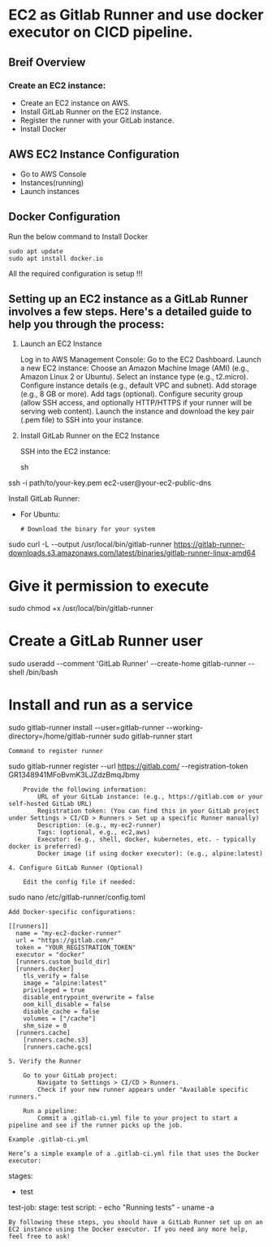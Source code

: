 # EC2 as Gitlab Runner and use docker executor on CICD pipeline.

## Breif Overview 

### Create an EC2 instance:
   -  Create an EC2 instance on AWS.
   -  Install GitLab Runner on the EC2 instance.
   -  Register the runner with your GitLab instance.
   -  Install Docker
   
## AWS EC2 Instance Configuration

- Go to AWS Console
- Instances(running)
- Launch instances


## Docker Configuration

Run the below command to Install Docker

```
sudo apt update
sudo apt install docker.io
```

All the required configuration is setup !!!

## Setting up an EC2 instance as a GitLab Runner involves a few steps. Here's a detailed guide to help you through the process:
1. Launch an EC2 Instance

    Log in to AWS Management Console:
        Go to the EC2 Dashboard.
    Launch a new EC2 instance:
        Choose an Amazon Machine Image (AMI) (e.g., Amazon Linux 2 or Ubuntu).
        Select an instance type (e.g., t2.micro).
        Configure instance details (e.g., default VPC and subnet).
        Add storage (e.g., 8 GB or more).
        Add tags (optional).
        Configure security group (allow SSH access, and optionally HTTP/HTTPS if your runner will be serving web content).
    Launch the instance and download the key pair (.pem file) to SSH into your instance.

2. Install GitLab Runner on the EC2 Instance

    SSH into the EC2 instance:

    sh

ssh -i path/to/your-key.pem ec2-user@your-ec2-public-dns

Install GitLab Runner:
- For Ubuntu:
  ```
  # Download the binary for your system
sudo curl -L --output /usr/local/bin/gitlab-runner https://gitlab-runner-downloads.s3.amazonaws.com/latest/binaries/gitlab-runner-linux-amd64

# Give it permission to execute
sudo chmod +x /usr/local/bin/gitlab-runner

# Create a GitLab Runner user
sudo useradd --comment 'GitLab Runner' --create-home gitlab-runner --shell /bin/bash

# Install and run as a service
sudo gitlab-runner install --user=gitlab-runner --working-directory=/home/gitlab-runner
sudo gitlab-runner start
```
Command to register runner
```
sudo gitlab-runner register --url https://gitlab.com/ --registration-token GR1348941MFoBvmK3LJZdzBmqJbmy
```
    Provide the following information:
        URL of your GitLab instance: (e.g., https://gitlab.com or your self-hosted GitLab URL)
        Registration token: (You can find this in your GitLab project under Settings > CI/CD > Runners > Set up a specific Runner manually)
        Description: (e.g., my-ec2-runner)
        Tags: (optional, e.g., ec2,aws)
        Executor: (e.g., shell, docker, kubernetes, etc. - typically docker is preferred)
        Docker image (if using docker executor): (e.g., alpine:latest)

4. Configure GitLab Runner (Optional)

    Edit the config file if needed:

```
sudo nano /etc/gitlab-runner/config.toml
```
Add Docker-specific configurations:

```

    [[runners]]
      name = "my-ec2-docker-runner"
      url = "https://gitlab.com/"
      token = "YOUR_REGISTRATION_TOKEN"
      executor = "docker"
      [runners.custom_build_dir]
      [runners.docker]
        tls_verify = false
        image = "alpine:latest"
        privileged = true
        disable_entrypoint_overwrite = false
        oom_kill_disable = false
        disable_cache = false
        volumes = ["/cache"]
        shm_size = 0
      [runners.cache]
        [runners.cache.s3]
        [runners.cache.gcs]
```
5. Verify the Runner

    Go to your GitLab project:
        Navigate to Settings > CI/CD > Runners.
        Check if your new runner appears under "Available specific runners."

    Run a pipeline:
        Commit a .gitlab-ci.yml file to your project to start a pipeline and see if the runner picks up the job.

Example .gitlab-ci.yml

Here’s a simple example of a .gitlab-ci.yml file that uses the Docker executor:

```

stages:
  - test

test-job:
  stage: test
  script:
    - echo "Running tests"
    - uname -a
```
By following these steps, you should have a GitLab Runner set up on an EC2 instance using the Docker executor. If you need any more help, feel free to ask!




